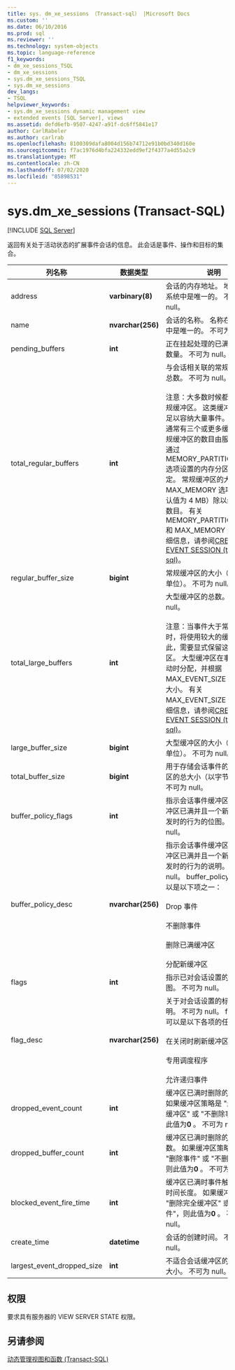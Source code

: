 ```yaml
---
title: sys. dm_xe_sessions （Transact-sql） |Microsoft Docs
ms.custom: ''
ms.date: 06/10/2016
ms.prod: sql
ms.reviewer: ''
ms.technology: system-objects
ms.topic: language-reference
f1_keywords:
- dm_xe_sessions_TSQL
- dm_xe_sessions
- sys.dm_xe_sessions_TSQL
- sys.dm_xe_sessions
dev_langs:
- TSQL
helpviewer_keywords:
- sys.dm_xe_sessions dynamic management view
- extended events [SQL Server], views
ms.assetid: defd6efb-9507-4247-a91f-dc6ff5841e17
author: CarlRabeler
ms.author: carlrab
ms.openlocfilehash: 8100309dafa8004d156b74712e91b0bd340d160e
ms.sourcegitcommit: f7ac1976d4bfa224332edd9ef2f4377a4d55a2c9
ms.translationtype: MT
ms.contentlocale: zh-CN
ms.lasthandoff: 07/02/2020
ms.locfileid: "85898531"
---
```

# <a name="sysdm_xe_sessions-transact-sql"></a>sys.dm_xe_sessions (Transact-SQL)
[!INCLUDE [SQL Server](../../includes/applies-to-version/sqlserver.md)]

  返回有关处于活动状态的扩展事件会话的信息。 此会话是事件、操作和目标的集合。  
    
|列名称|数据类型|说明|  
|-----------------|---------------|-----------------|  
|address|**varbinary(8)**|会话的内存地址。 地址在本地系统中是唯一的。 不可为 null。|  
|name|**nvarchar(256)**|会话的名称。 名称在本地系统中是唯一的。 不可为 null。|  
|pending_buffers|**int**|正在挂起处理的已满缓冲区的数量。 不可为 null。|  
|total_regular_buffers|**int**|与会话相关联的常规缓冲区的总数。 不可为 null。<br /><br /> 注意：大多数时候都在使用常规缓冲区。 这类缓冲区很大，足以容纳大量事件。 每个会话通常有三个或更多缓冲区。 常规缓冲区的数目由服务器根据通过 MEMORY_PARTITION_MODE 选项设置的内存分区自动确定。 常规缓冲区的大小等于 MAX_MEMORY 选项的值（默认值为 4 MB）除以缓冲区的数目。 有关 MEMORY_PARTITION_MODE 和 MAX_MEMORY 选项的详细信息，请参阅[CREATE EVENT SESSION &#40;transact-sql&#41;](../../t-sql/statements/create-event-session-transact-sql.md)。|  
|regular_buffer_size|**bigint**|常规缓冲区的大小（以字节为单位）。 不可为 null。|  
|total_large_buffers|**int**|大型缓冲区的总数。 不可为 null。<br /><br /> 注意：当事件大于常规缓冲区时，将使用较大的缓冲区。 为此，需要显式保留这类缓冲区。 大型缓冲区在事件会话启动时分配，并根据 MAX_EVENT_SIZE 选项确定大小。 有关 MAX_EVENT_SIZE 选项的详细信息，请参阅[CREATE EVENT SESSION &#40;transact-sql&#41;](../../t-sql/statements/create-event-session-transact-sql.md)。|  
|large_buffer_size|**bigint**|大型缓冲区的大小（以字节为单位）。 不可为 null。|  
|total_buffer_size|**bigint**|用于存储会话事件的内存缓冲区的总大小（以字节为单位）。 不可为 null。|  
|buffer_policy_flags|**int**|指示会话事件缓冲区在所有缓冲区已满并且一个新事件被激发时的行为的位图。 不可为 null。|  
|buffer_policy_desc|**nvarchar(256)**|指示会话事件缓冲区在所有缓冲区已满并且一个新事件被激发时的行为的说明。  不可为 null。 buffer_policy_desc 可以是以下项之一：<br /><br /> Drop 事件<br /><br /> 不删除事件<br /><br /> 删除已满缓冲区<br /><br /> 分配新缓冲区|  
|flags|**int**|指示已对会话设置的标志的位图。 不可为 null。|  
|flag_desc|**nvarchar(256)**|关于对会话设置的标志的说明。  不可为 null。 flag_desc 可以是以下各项的任意组合：<br /><br /> 在关闭时刷新缓冲区<br /><br /> 专用调度程序<br /><br /> 允许递归事件|  
|dropped_event_count|**int**|缓冲区已满时删除的事件数。 如果缓冲区策略是 "删除已满缓冲区" 或 "不删除事件"，则此值为**0** 。 不可为 null。|  
|dropped_buffer_count|**int**|缓冲区已满时删除的缓冲区数。 如果缓冲区策略设置为 "删除事件" 或 "不删除事件"，则此值为**0** 。 不可为 null。|  
|blocked_event_fire_time|**int**|缓冲区已满时事件触发受阻的时间长度。 如果缓冲区策略是 "删除完全缓冲区" 或 "删除事件"，则此值为**0** 。 不可为 null。|  
|create_time|**datetime**|会话的创建时间。 不可为 null。|  
|largest_event_dropped_size|**int**|不适合会话缓冲区的最大事件大小。 不可为 null。|  
  
## <a name="permissions"></a>权限  
 要求具有服务器的 VIEW SERVER STATE 权限。  
  
## <a name="see-also"></a>另请参阅  
 [动态管理视图和函数 (Transact-SQL)](~/relational-databases/system-dynamic-management-views/system-dynamic-management-views.md)  
  
  

